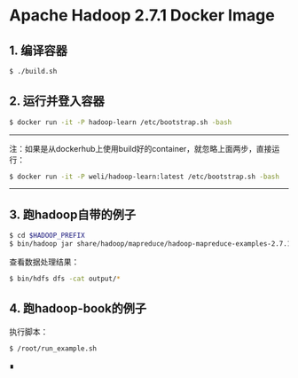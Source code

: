 # Apache Hadoop 2.7.1 Docker Image

## 1. 编译容器

```bash
$ ./build.sh
```

## 2. 运行并登入容器

```bash
$ docker run -it -P hadoop-learn /etc/bootstrap.sh -bash
```

---

注：如果是从dockerhub上使用build好的container，就忽略上面两步，直接运行：

```bash
$ docker run -it -P weli/hadoop-learn:latest /etc/bootstrap.sh -bash
```

---

## 3. 跑hadoop自带的例子

```bash
$ cd $HADOOP_PREFIX
$ bin/hadoop jar share/hadoop/mapreduce/hadoop-mapreduce-examples-2.7.1.jar grep input output 'dfs[a-z.]+'
```

查看数据处理结果：

```bash
$ bin/hdfs dfs -cat output/*
```

## 4. 跑hadoop-book的例子
执行脚本：

```bash
$ /root/run_example.sh
```

∎
